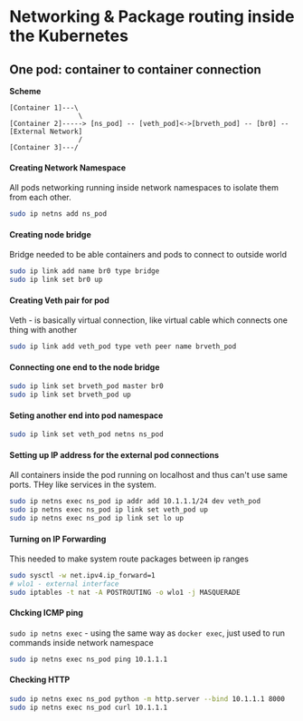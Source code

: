 # Networking & Package routing inside the Kubernetes

## One pod: container to container connection

**Scheme**
```
[Container 1]---\
                 \
[Container 2]-----> [ns_pod] -- [veth_pod]<->[brveth_pod] -- [br0] -- [External Network]
                 /
[Container 3]---/
```

#### Creating Network Namespace
All pods networking running inside network namespaces to isolate them from each other.
```bash
sudo ip netns add ns_pod
```

#### Creating node bridge
Bridge needed to be able containers and pods to connect to outside world
```bash
sudo ip link add name br0 type bridge
sudo ip link set br0 up
```

#### Creating Veth pair for pod
Veth - is basically virtual connection, like virtual cable which connects one thing with another
```bash
sudo ip link add veth_pod type veth peer name brveth_pod
```

#### Connecting one end to the node bridge
```bash
sudo ip link set brveth_pod master br0
sudo ip link set brveth_pod up
```

#### Seting another end into pod namespace
```bash
sudo ip link set veth_pod netns ns_pod
```

#### Setting up IP address for the external pod connections
All containers inside the pod running on localhost and thus can't use same ports.
THey like services in the system.
```bash
sudo ip netns exec ns_pod ip addr add 10.1.1.1/24 dev veth_pod
sudo ip netns exec ns_pod ip link set veth_pod up
sudo ip netns exec ns_pod ip link set lo up
```

#### Turning on IP Forwarding
This needed to make system route packages between ip ranges
```bash
sudo sysctl -w net.ipv4.ip_forward=1
# wlo1 - external interface 
sudo iptables -t nat -A POSTROUTING -o wlo1 -j MASQUERADE
```

#### Chcking ICMP ping
`sudo ip netns exec` - using the same way as `docker exec`, just used to run commands inside network namespace
```bash
sudo ip netns exec ns_pod ping 10.1.1.1
```

#### Checking HTTP
```bash
sudo ip netns exec ns_pod python -m http.server --bind 10.1.1.1 8000
sudo ip netns exec ns_pod curl 10.1.1.1
```


